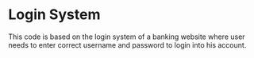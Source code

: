 # Login System
This code is based on the login system of a banking website where user needs to enter correct username and password to login into his account. 
